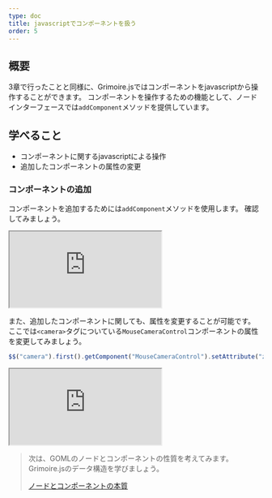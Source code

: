 ```yaml
---
type: doc
title: javascriptでコンポーネントを扱う
order: 5
---
```


## 概要

3章で行ったことと同様に、Grimoire.jsではコンポーネントをjavascriptから操作することができます。
コンポーネントを操作するための機能として、ノードインターフェースでは`addComponent`メソッドを提供しています。

## 学べること

* コンポーネントに関するjavascriptによる操作
* 追加したコンポーネントの属性の変更

### コンポーネントの追加
コンポーネントを追加するためには`addComponent`メソッドを使用します。
確認してみましょう。

<iframe class="editor" src="https://grimoiregl.github.io/grimoire.gl-example#t05-01"></iframe>

また、追加したコンポーネントに関しても、属性を変更することが可能です。
ここでは`<camera>`タグについている`MouseCameraControl`コンポーネントの属性を変更してみましょう。

```javascript
$$("camera").first().getComponent("MouseCameraControl").setAttribute("zoomSpeed", 1);
```

<iframe class="editor" src="https://grimoiregl.github.io/grimoire.gl-example#t05-02"></iframe>

> 次は、GOMLのノードとコンポーネントの性質を考えてみます。Grimoire.jsのデータ構造を学びましょう。
>
> [ノードとコンポーネントの本質](/tutorial/06-node-and-component.html)
